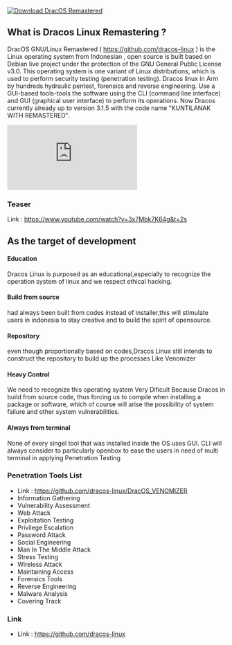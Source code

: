 [![Download DracOS Remastered](https://a.fsdn.com/con/app/sf-download-button)](https://sourceforge.net/projects/dracos-remastered/files/latest/download)
## What is Dracos Linux Remastering ? 

DracOS GNU/Linux Remastered ( https://github.com/dracos-linux ) is the Linux operating system from Indonesian , open source is built based on Debian live project under the protection of the GNU General Public License v3.0. This operating system is one variant of Linux distributions, which is used to perform security testing (penetration testing). Dracos linux in Arm by hundreds hydraulic pentest, forensics and reverse engineering. Use a GUI-based tools-tools the software using the CLI (command line interface) and GUI (graphical user interface) to perform its operations. Now Dracos currently already up to version 3.1.5 with the code name "KUNTILANAK WITH REMASTERED".

[![Download DracOS Remastered](https://sourceforge.net/sflogo.php?type=13&group_id=3426069)](https://sourceforge.net/p/dracos-remastered/)




### Teaser 



Link : https://www.youtube.com/watch?v=3x7Mbk7K64g&t=2s 


## As the target of development

#### Education 
Dracos Linux is purposed as an educational,especially to recognize the operation system of linux and we respect ethical hacking.

#### Build from source 
had always been built from codes instead of installer,this will stimulate users in indonesia to stay creative and to build the spirit of opensource.

#### Repository
even though proportionally based on codes,Dracos Linux still intends to construct the repository to build up the processes Like Venomizer 

#### Heavy Control
We need to recognize this operating system Very Dificult Because Dracos in build from source code, thus forcing us to compile when installing a package or software, which of course will arise the possibility of system failure and other system vulnerabilities.

#### Always from terminal
None of every singel tool that was installed inside the OS uses GUI. CLI will always consider to particularly openbox to ease the users in need of multi terminal in applying Penetration Testing 


### Penetration Tools List 
- Link : https://github.com/dracos-linux/DracOS_VENOMIZER 
- Information Gathering
- Vulnerability Assessment
- Web Attack
- Exploitation Testing
- Privilege Escalation
- Password Attack
- Social Engineering
- Man In The Middle Attack
- Stress Testing
- Wireless Attack
- Maintaining Access
- Forensics Tools
- Reverse Engineering
- Malware Analysis
- Covering Track

### Link 

- Link : https://github.com/dracos-linux
